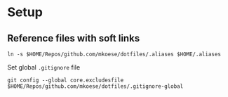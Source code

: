 # Setup

## Reference files with soft links

```shell
ln -s $HOME/Repos/github.com/mkoese/dotfiles/.aliases $HOME/.aliases
```

Set global `.gitignore` file

```shell
git config --global core.excludesfile $HOME/Repos/github.com/mkoese/dotfiles/.gitignore-global
```